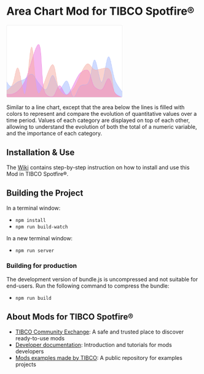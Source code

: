 # Area Chart Mod for TIBCO Spotfire®

<img src="assets/area.png" width="60%"/>

Similar to a line chart, except that the area below the lines is filled with colors to represent and compare the evolution of quantitative values over a time period. Values of each category are displayed on top of each other, allowing to understand the evolution of both the total of a numeric variable, and the importance of each category.

## Installation & Use

The [Wiki](https://github.com/TIBCOSoftware/spotfire-mod-area/wiki) contains step-by-step instruction on how to install and use this Mod in TIBCO Spotfire®.

## Building the Project

In a terminal window:
- `npm install`
- `npm run build-watch`

In a new terminal window:
- `npm run server`

### Building for production

The development version of bundle.js is uncompressed and not suitable for end-users. Run the following command to compress the bundle:
- `npm run build`

## About Mods for TIBCO Spotfire®
-   [TIBCO Community Exchange](https://community.tibco.com/s/global-search/%40uri#q=mod%20for%20tibco%20spotfire&t=Exchange&sort=date%20descending): A safe and trusted place to discover ready-to-use mods
-   [Developer documentation](https://tibcosoftware.github.io/spotfire-mods/docs/): Introduction and tutorials for mods developers
-   [Mods examples made by TIBCO](https://github.com/TIBCOSoftware/spotfire-mods/releases/latest): A public repository for examples projects
